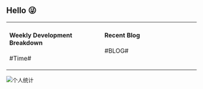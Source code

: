 ## Hello 😜
<table>
<tr>
<td valign="top" width="50%">

#### Weekly Development Breakdown
    
#Time#
</td>
<td valign="top" width="50%">

#### Recent Blog  
 
#BLOG#
</td>
</tr>
</table>


![个人统计](https://github-readme-stats.vercel.app/api?username=grewer&show_icons=true&icon_color=CE1D2D&text_color=718096&bg_color=ffffff&hide_title=true)
